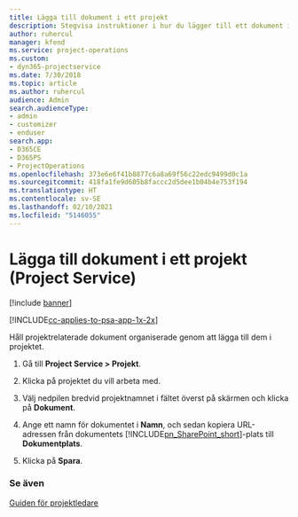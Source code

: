 ```yaml
---
title: Lägga till dokument i ett projekt
description: Stegvisa instruktioner i hur du lägger till ett dokument i ett projekt i Project Service
author: ruhercul
manager: kfend
ms.service: project-operations
ms.custom:
- dyn365-projectservice
ms.date: 7/30/2018
ms.topic: article
ms.author: ruhercul
audience: Admin
search.audienceType:
- admin
- customizer
- enduser
search.app:
- D365CE
- D365PS
- ProjectOperations
ms.openlocfilehash: 373e6e6f41b8877c6a8a69f56c22edc9499d0c1a
ms.sourcegitcommit: 418fa1fe9d605b8faccc2d5dee1b04b4e753f194
ms.translationtype: HT
ms.contentlocale: sv-SE
ms.lasthandoff: 02/10/2021
ms.locfileid: "5146055"
---
```

# <a name="add-documents-to-a-project-project-service"></a>Lägga till dokument i ett projekt (Project Service)

[!include [banner](../includes/psa-now-project-operations.md)]

[!INCLUDE[cc-applies-to-psa-app-1x-2x](../includes/cc-applies-to-psa-app-1x-2x.md)]

Håll projektrelaterade dokument organiserade genom att lägga till dem i projektet.  
  
1. Gå till **Project Service > Projekt**.  
  
2. Klicka på projektet du vill arbeta med.  
  
3. Välj nedpilen bredvid projektnamnet i fältet överst på skärmen och klicka på **Dokument**.  
  
4. Ange ett namn för dokumentet i **Namn**, och sedan kopiera URL-adressen från dokumentets [!INCLUDE[pn_SharePoint_short](../includes/pn-sharepoint-short.md)]-plats till **Dokumentplats**.  
  
5. Klicka på **Spara**.  
  
### <a name="see-also"></a>Se även  
 [Guiden för projektledare](../psa/project-manager-guide.md)
